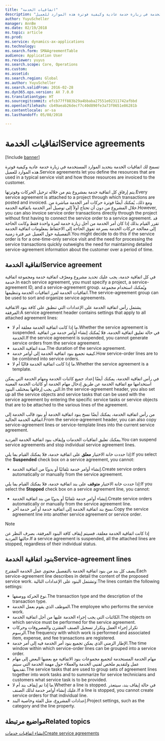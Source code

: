 ```yaml
---
title: "اتفاقيات الخدمة"
description: "تسمح لك اتفاقيات الخدمة بتحديد الموارد المستخدمة في زيارة خدمة عادية وكيفية فوترة هذه الموارد للعميل."
author: YuyuScheller
manager: AnnBe
ms.date: 02/19/2018
ms.topic: article
ms.prod: 
ms.service: dynamics-ax-applications
ms.technology: 
ms.search.form: SMAAgreementTable
audience: Application User
ms.reviewer: yuyus
ms.search.scope: Core, Operations
ms.custom: 
ms.assetid: 
ms.search.region: Global
ms.author: YuyuScheller
ms.search.validFrom: 2016-02-28
ms.dyn365.ops.version: AX 7.0.0
ms.translationtype: HT
ms.sourcegitcommit: efcb77ff883b29a4bbaba27551e02311742afbbd
ms.openlocfilehash: cb49aeab26decf7c40d890fe3a73f0651e86281b
ms.contentlocale: ar-sa
ms.lasthandoff: 05/08/2018

---
```


# <a name="service-agreements"></a><span data-ttu-id="57686-103">اتفاقيات الخدمة</span><span class="sxs-lookup"><span data-stu-id="57686-103">Service agreements</span></span>

[!include [banner](../includes/banner.md)]

<span data-ttu-id="57686-104">تسمح لك اتفاقيات الخدمة بتحديد الموارد المستخدمة في زيارة خدمة عادية وكيفية فوترة هذه الموارد للعميل.</span><span class="sxs-lookup"><span data-stu-id="57686-104">Service agreements let you define the resources that are used in a typical service visit and how those resources are invoiced to the customer.</span></span>

<span data-ttu-id="57686-105">يتم إرفاق كل اتفاقية خدمة بمشروع يتم من خلاله ترحيل الحركات وفوترتها.</span><span class="sxs-lookup"><span data-stu-id="57686-105">Every service agreement is attached to a project through which transactions are posted and invoiced.</span></span> <span data-ttu-id="57686-106">ومع ذلك، يُمكنك أيضًا فوترة حركات أمر الخدمة مباشرة من خلال المشروع من دون أن تحتاج أولاً إلى توصيل أمر الخدمة باتفاقية الخدمة.</span><span class="sxs-lookup"><span data-stu-id="57686-106">However, you can also invoice service order transactions directly through the project without first having to connect the service order to a service agreement.</span></span> <span data-ttu-id="57686-107">قد تقرر القيام بذلك إذا كان أمر الخدمة من أجل زيارة خدمة لمرة واحدة فقط وكانت الحاجة إلى معالجة حركات الخدمة بسرعة تفوق الحاجة إلى الاحتفاظ بمعلومات اتفاقية الخدمة التفصيلية حول العميل عبر فترة زمنية.</span><span class="sxs-lookup"><span data-stu-id="57686-107">You might decide to do this if the service order is for a one-time-only service visit and the need for processing the service transactions quickly outweighs the need for maintaining detailed service-agreement information about the customer over a period of time.</span></span>

## <a name="service-agreement"></a><span data-ttu-id="57686-108">اتفاقية الخدمة</span><span class="sxs-lookup"><span data-stu-id="57686-108">Service agreement</span></span>

<span data-ttu-id="57686-109">في كل اتفاقية خدمة، يجب عليك تحديد مشروع ومعرّف اتفاقية خدمة ومجموعة اتفاقية خدمة.</span><span class="sxs-lookup"><span data-stu-id="57686-109">In each service agreement, you must specify a project, a service-agreement ID, and a service-agreement group.</span></span> <span data-ttu-id="57686-110">ويُمكنك استخدام مجموعة اتفاقيات الخدمة لفرز اتفاقيات الخدمة وتنظيمها.</span><span class="sxs-lookup"><span data-stu-id="57686-110">The service-agreement group can be used to sort and organize service agreements.</span></span>

<span data-ttu-id="57686-111">يشتمل رأس اتفاقية الخدمة على الإعدادات التي تنطبق على كافة بنود الاتفاقية المرفقة:</span><span class="sxs-lookup"><span data-stu-id="57686-111">A service agreement header contains settings that apply to all attached agreement lines:</span></span>

-  <span data-ttu-id="57686-112">ما إذا كانت اتفاقية الخدمة معلقة أم لا.</span><span class="sxs-lookup"><span data-stu-id="57686-112">Whether the service agreement is suspended.</span></span> <span data-ttu-id="57686-113">في حالة تعليق اتفاقية الخدمة، فلا يُمكنك إنشاء أوامر خدمة من اتفاقية الخدمة.</span><span class="sxs-lookup"><span data-stu-id="57686-113">If the service agreement is suspended, you cannot generate service orders from the service agreement.</span></span>
-  <span data-ttu-id="57686-114">مدة اتفاقية الخدمة.</span><span class="sxs-lookup"><span data-stu-id="57686-114">The duration of the service agreement.</span></span>
-  <span data-ttu-id="57686-115">كيفية تجميع بنود اتفاقية الخدمة إلى أوامر خدمة.</span><span class="sxs-lookup"><span data-stu-id="57686-115">How service-order lines are to be combined into service orders.</span></span>
-  <span data-ttu-id="57686-116">ما إذا كانت اتفاقية الخدمة قالبًا أم لا.</span><span class="sxs-lookup"><span data-stu-id="57686-116">Whether the service agreement is a template.</span></span>

<span data-ttu-id="57686-117">في رأس اتفاقية الخدمة، يمكنك أيضًا إعداد جميع كائنات الخدمة ومهام الخدمة التي يمكن استخدامها مع اتفاقية الخدمة عن طريق إدخال مهام الخدمة أو كائنات الخدمة المعينة التي يجب إرفاقها بمختلف البنود.</span><span class="sxs-lookup"><span data-stu-id="57686-117">In the service-agreement header, you also set up all the service objects and service tasks that can be used with the service agreement by entering the specific service tasks or service objects that are to be attached to the various lines of the agreement.</span></span>

<span data-ttu-id="57686-118">من رأس اتفاقية الخدمة، يمكنك أيضًا نسخ بنود اتفاقية الخدمة أو بنود قالب الخدمة إلى اتفاقية الخدمة الحالية.</span><span class="sxs-lookup"><span data-stu-id="57686-118">From the service-agreement header, you can also copy service-agreement lines or service-template lines into the current service agreement.</span></span>

<span data-ttu-id="57686-119">يمكنك تعليق اتفاقيات الخدمات وإيقاف بنود اتفاقية الخدمة الفردية.</span><span class="sxs-lookup"><span data-stu-id="57686-119">You can suspend service agreements and stop individual service agreement lines.</span></span>

<span data-ttu-id="57686-120">إذا حددت خانة الاختيار **معلق‬** على اتفاقية خدمة، فلا يمكنك القيام بما يلي:</span><span class="sxs-lookup"><span data-stu-id="57686-120">If you select the **Suspended** check box on a service agreement, you cannot:</span></span>

-    <span data-ttu-id="57686-121">إنشاء أوامر خدمة تلقائيًا أو يدويًا من اتفاقية الخدمة.</span><span class="sxs-lookup"><span data-stu-id="57686-121">Create service orders automatically or manually from the service agreement.</span></span>

<span data-ttu-id="57686-122">إذا حددت خانة الاختيار **متوقف** على بند اتفاقية خدمة، فلا يمكنك القيام بما يلي:</span><span class="sxs-lookup"><span data-stu-id="57686-122">If you select the **Stopped** check box on a service agreement line, you cannot:</span></span>

-    <span data-ttu-id="57686-123">إنشاء أوامر خدمة تلقائيًا أو يدويًا من بند اتفاقية الخدمة.</span><span class="sxs-lookup"><span data-stu-id="57686-123">Create service orders automatically or manually from the service agreement line.</span></span>
-    <span data-ttu-id="57686-124">نسخ بند اتفاقية الخدمة إلى اتفاقية خدمة أو أمر خدمة آخر.</span><span class="sxs-lookup"><span data-stu-id="57686-124">Copy the service agreement line into another service agreement or service order.</span></span>


> [!NOTE]
> <span data-ttu-id="57686-125">إذا كانت اتفاقية الخدمة معلقة، فسيتم إيقاف كافة البنود المرفقة، بصرف النظر عن حالتها الفردية.</span><span class="sxs-lookup"><span data-stu-id="57686-125">If a service agreement is suspended, all the attached lines are stopped, regardless of their individual status.</span></span>

## <a name="service-agreement-lines"></a><span data-ttu-id="57686-126">بنود اتفاقية الخدمة</span><span class="sxs-lookup"><span data-stu-id="57686-126">Service-agreement lines</span></span>

<span data-ttu-id="57686-127">يصف كل بند من بنود اتفاقية الخدمة بالتفصيل محتوى عمل الخدمة المقترح.</span><span class="sxs-lookup"><span data-stu-id="57686-127">Each service-agreement line describes in detail the content of the proposed service work.</span></span> <span data-ttu-id="57686-128">وتشتمل البنود على الإعدادات التالية:</span><span class="sxs-lookup"><span data-stu-id="57686-128">The lines contain the following settings:</span></span>

-  <span data-ttu-id="57686-129">نوع الحركة ووصفها.</span><span class="sxs-lookup"><span data-stu-id="57686-129">The transaction type and the description of the transaction type.</span></span>
-  <span data-ttu-id="57686-130">الموظف الذي يقوم بعمل الخدمة.</span><span class="sxs-lookup"><span data-stu-id="57686-130">The employee who performs the service work.</span></span>
-  <span data-ttu-id="57686-131">الكائنات التي يجب إجراء الخدمة عليها من أجل اتفاقية الخدمة.</span><span class="sxs-lookup"><span data-stu-id="57686-131">The objects on which service must be performed for the service agreement.</span></span>
-  <span data-ttu-id="57686-132">تكرار إجراء العمل وتكرار تسجيل الصنف المقترن والمصروفات وحركات الرسوم.</span><span class="sxs-lookup"><span data-stu-id="57686-132">The frequency with which work is performed and associated item, expense, and fee transactions are registered.</span></span>
-  <span data-ttu-id="57686-133">الإطار الزمني الذي يمكن تجميع بنود أمر الخدمة فيه إلى أمر خدمة.</span><span class="sxs-lookup"><span data-stu-id="57686-133">The time window within which service-order lines can be grouped into a service order.</span></span>
-  <span data-ttu-id="57686-134">مهام الخدمة المستخدمة لتجميع مجموعات بنود الاتفاقية مع بعضها البعض إلى مهام عمل ولتقديم ملخص لفنيي الخدمة والعملاء حول مهمة الخدمة التي سيتم تقديمها.</span><span class="sxs-lookup"><span data-stu-id="57686-134">The service tasks that are used to group sets of agreement lines together into work tasks and to summarize for service technicians and customers what service task is to be provided.</span></span>
-  <span data-ttu-id="57686-135">ما إذا تم إيقاف بند أم لا.</span><span class="sxs-lookup"><span data-stu-id="57686-135">Whether a line is stopped.</span></span> <span data-ttu-id="57686-136">في حالة إيقاف بند، سيتعذر عليك إنشاء أوامر خدمة لذلك الصنف.</span><span class="sxs-lookup"><span data-stu-id="57686-136">If a line is stopped, you cannot create service orders for that individual line.</span></span>
-  <span data-ttu-id="57686-137">إعدادات المشروع، مثل الفئة وخاصية البند.</span><span class="sxs-lookup"><span data-stu-id="57686-137">Project settings, such as the category and the line property.</span></span>

## <a name="related-topics"></a><span data-ttu-id="57686-138">مواضيع مرتبطة</span><span class="sxs-lookup"><span data-stu-id="57686-138">Related topics</span></span>

[<span data-ttu-id="57686-139">إنشاء اتفاقيات خدمات</span><span class="sxs-lookup"><span data-stu-id="57686-139">Create service agreements</span></span>](create-service-agreements.md)

